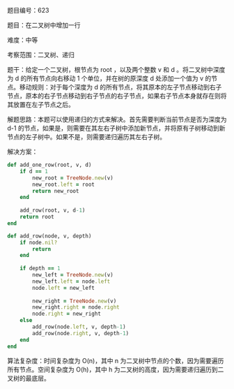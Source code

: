 题目编号：623

题目：在二叉树中增加一行

难度：中等

考察范围：二叉树、递归

题干：给定一个二叉树，根节点为 root ，以及两个整数 v 和 d 。将二叉树中深度为 d 的所有节点向右移动 1 个单位，并在树的原深度 d 处添加一个值为 v 的节点。移动规则：对于每个深度为 d 的所有节点，将其原本的左子节点移动到右子节点，原本的右子节点移动到右子节点的右子节点，如果右子节点本身就存在则将其放置在左子节点之后。

解题思路：本题可以使用递归的方式来解决。首先需要判断当前节点是否为深度为 d-1 的节点，如果是，则需要在其左右子树中添加新节点，并将原有子树移动到新节点的左子树中。如果不是，则需要递归遍历其左右子树。

解决方案：

```ruby
def add_one_row(root, v, d)
    if d == 1
        new_root = TreeNode.new(v)
        new_root.left = root
        return new_root
    end
    
    add_row(root, v, d-1)
    return root
end

def add_row(node, v, depth)
    if node.nil?
        return
    end
    
    if depth == 1
        new_left = TreeNode.new(v)
        new_left.left = node.left
        node.left = new_left
        
        new_right = TreeNode.new(v)
        new_right.right = node.right
        node.right = new_right
    else
        add_row(node.left, v, depth-1)
        add_row(node.right, v, depth-1)
    end
end
```

算法复杂度：时间复杂度为 O(n)，其中 n 为二叉树中节点的个数，因为需要遍历所有节点。空间复杂度为 O(h)，其中 h 为二叉树的高度，因为需要递归遍历到二叉树的最底层。